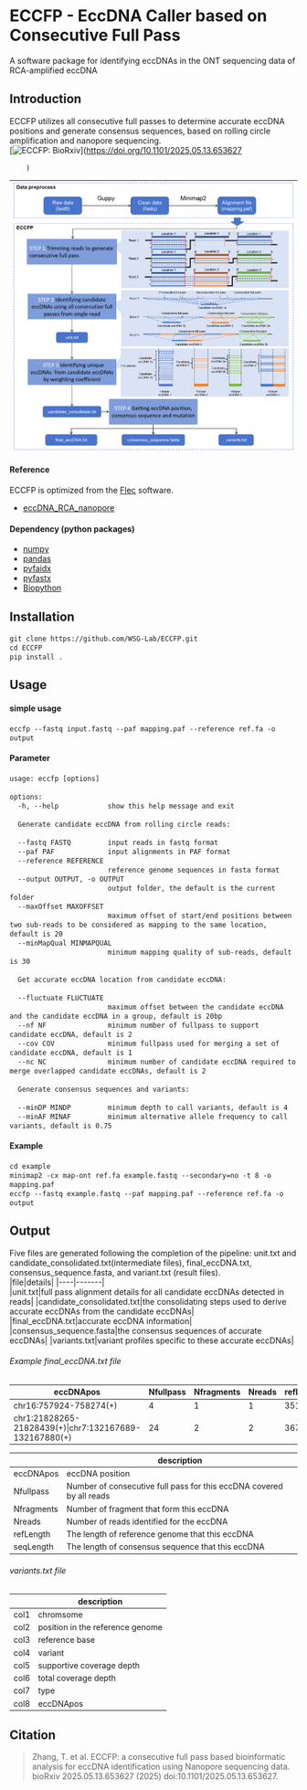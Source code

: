 # ECCFP - EccDNA Caller based on Consecutive Full Pass
A software package for identifying eccDNAs in the ONT sequencing data of RCA-amplified eccDNA
## Introduction
ECCFP utilizes all consecutive full passes to determine accurate eccDNA positions and generate consensus sequences, based on rolling circle amplification and nanopore sequencing.  
[![ECCFP: BioRxiv](https://img.shields.io/badge/DOI-10.1101/2025.05.13.653627-blue)](https://doi.org/10.1101/2025.05.13.653627
        
        )  
|![ECCFP](./images/ECCFP%20Figure%201.png)|
|:---------------------------------------:|
#### Reference
ECCFP is optimized from the [Flec](https://github.com/icebert/eccDNA_RCA_nanopore.git) software.
- [eccDNA_RCA_nanopore](https://github.com/icebert/eccDNA_RCA_nanopore.git)
#### Dependency (python packages)
- [numpy](https://numpy.org/)
- [pandas](https://pandas.pydata.org/)
- [pyfaidx](https://pypi.org/project/pyfaidx/)
- [pyfastx](https://pypi.org/project/pyfastx/)
- [Biopython](https://biopython.org)
## Installation
```
git clone https://github.com/WSG-Lab/ECCFP.git
cd ECCFP
pip install .
```
## Usage
#### simple usage
```
eccfp --fastq input.fastq --paf mapping.paf --reference ref.fa -o output
```
#### Parameter
```
usage: eccfp [options]

options:
  -h, --help            show this help message and exit

  Generate candidate eccDNA from rolling circle reads:

  --fastq FASTQ         input reads in fastq format
  --paf PAF             input alignments in PAF format
  --reference REFERENCE
                        reference genome sequences in fasta format
  --output OUTPUT, -o OUTPUT
                        output folder, the default is the current folder
  --maxOffset MAXOFFSET
                        maximum offset of start/end positions between two sub-reads to be considered as mapping to the same location, default is 20
  --minMapQual MINMAPQUAL
                        minimum mapping quality of sub-reads, default is 30

  Get accurate eccDNA location from candidate eccDNA:

  --fluctuate FLUCTUATE
                        maximum offset between the candidate eccDNA and the candidate eccDNA in a group, default is 20bp
  --nf NF               minimum number of fullpass to support candidate eccDNA, default is 2
  --cov COV             minimum fullpass used for merging a set of candidate eccDNA, default is 1
  --nc NC               minimum number of candidate eccDNA required to merge overlapped candidate eccDNAs, default is 2

  Generate consensus sequences and variants:

  --minDP MINDP         minimum depth to call variants, default is 4
  --minAF MINAF         minimum alternative allele frequency to call variants, default is 0.75

```
#### Example
```
cd example
minimap2 -cx map-ont ref.fa example.fastq --secondary=no -t 8 -o mapping.paf
eccfp --fastq example.fastq --paf mapping.paf --reference ref.fa -o output
```
## Output
Five files are generated following the completion of the pipeline: unit.txt and candidate_consolidated.txt(intermediate files), final_eccDNA.txt, consensus_sequence.fasta, and variant.txt (result files).   
|file|details|
|----|-------|  
|unit.txt|full pass alignment details for all candidate eccDNAs detected in reads|
|candidate_consolidated.txt|the consolidating steps used to derive accurate eccDNAs from the candidate eccDNAs|
|final_eccDNA.txt|accurate eccDNA information|
|consensus_sequence.fasta|the consensus sequences of accurate eccDNAs|
|variants.txt|variant profiles specific to these accurate eccDNAs|

###### Example final_eccDNA.txt file
|eccDNApos|Nfullpass|Nfragments|Nreads|refLength|seqLength|
|---------|---------|----------|------|---------|---------|
|chr16:757924-758274(+)|4|1|1|351|350|
|chr1:21828265-21828439(+)\|chr7:132167689-132167880(+)|24|2|2|367|367|

||description|
|---------|---------------|
|eccDNApos|eccDNA position|
|Nfullpass|Number of consecutive full pass for this eccDNA covered by all reads|
|Nfragments|Number of fragment that form this eccDNA|
|Nreads|Number of reads identified for the eccDNA|
|refLength|The length of reference genome that this eccDNA |
|seqLength|The length of consensus sequence that this eccDNA |

###### variants.txt file
||description|
|-------|-------|
|col1|chromsome|
|col2|position in the reference genome|
|col3|reference base|
|col4|variant|
|col5|supportive coverage depth|
|col6|total coverage depth|
|col7|type|
|col8|eccDNApos|

## Citation
> Zhang, T. et al. ECCFP: a consecutive full pass based bioinformatic analysis for eccDNA identification using Nanopore sequencing data. bioRxiv 2025.05.13.653627 (2025) doi:10.1101/2025.05.13.653627.
